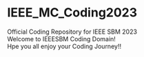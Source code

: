 # IEEE_MC_Coding2023
Official Coding Repository for IEEE SBM 2023 <br>
Welcome to IEEESBM Coding Domain! <br>
Hpe you all enjoy your Coding Journey!! <br>
